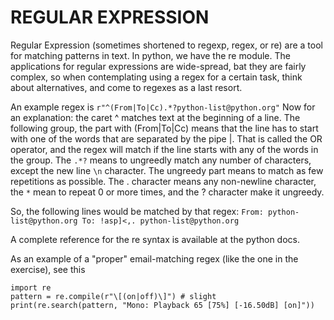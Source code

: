 # REGULAR EXPRESSION

Regular Expression (sometimes shortened to regexp, regex, or re) are a tool for matching patterns in text. In python, we have the re module. The applications for regular expressions are wide-spread, bat they are fairly complex, so when contemplating using a regex for a certain task, think about alternatives, and come to regexes as a last resort.

An example regex is ```r"^(From|To|Cc).*?python-list@python.org"``` Now for an explanation: the caret ^ matches text at the beginning of a line. The following group, the part with (From|To|Cc) means that the line has to start with one of the words that are separated by the pipe |. That is called the OR operator, and the regex will match if the line starts with any of the words in the group. The ```.*?``` means to ungreedly match any number of characters, except the new line ```\n``` character. The ungreedy part means to match as few repetitions as possible. The . character means any non-newline character, the ```*``` mean to repeat 0 or more times, and the ? character make it ungreedy.

So, the following lines would be matched by that regex: ```From: python-list@python.org To: !asp]<,. python-list@python.org```

A complete reference for the re syntax is available at the python docs.

As an example of a "proper" email-matching regex (like the one in the exercise), see this

```
import re
pattern = re.compile(r"\[(on|off)\]") # slight
print(re.search(pattern, "Mono: Playback 65 [75%] [-16.50dB] [on]"))
```
